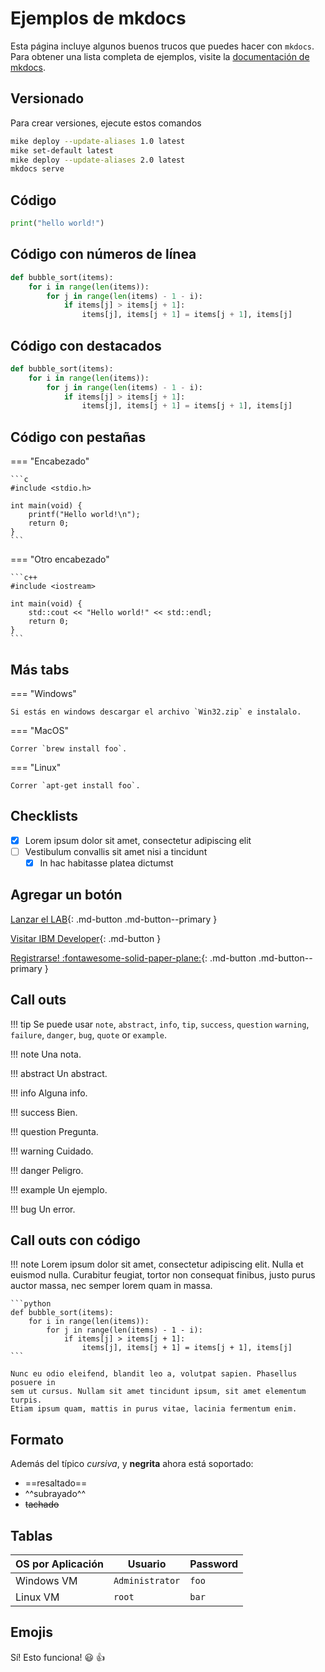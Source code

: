 # Ejemplos de mkdocs

Esta página incluye algunos buenos trucos que puedes hacer con `mkdocs`. Para obtener una lista completa de ejemplos, visite la [documentación de mkdocs](https://squidfunk.github.io/mkdocs-material/reference/).

## Versionado

Para crear versiones, ejecute estos comandos

```bash
mike deploy --update-aliases 1.0 latest
mike set-default latest
mike deploy --update-aliases 2.0 latest
mkdocs serve
```

## Código

```python
print("hello world!")
```

## Código con números de línea

```python linenums="1"
def bubble_sort(items):
    for i in range(len(items)):
        for j in range(len(items) - 1 - i):
            if items[j] > items[j + 1]:
                items[j], items[j + 1] = items[j + 1], items[j]
```

## Código con destacados

```python hl_lines="2 3"
def bubble_sort(items):
    for i in range(len(items)):
        for j in range(len(items) - 1 - i):
            if items[j] > items[j + 1]:
                items[j], items[j + 1] = items[j + 1], items[j]
```

## Código con pestañas

=== "Encabezado"

    ```c
    #include <stdio.h>

    int main(void) {
        printf("Hello world!\n");
        return 0;
    }
    ```

=== "Otro encabezado"

    ```c++
    #include <iostream>

    int main(void) {
        std::cout << "Hello world!" << std::endl;
        return 0;
    }
    ```

## Más tabs

=== "Windows"

    Si estás en windows descargar el archivo `Win32.zip` e instalalo.

=== "MacOS"

    Correr `brew install foo`.

=== "Linux"

    Correr `apt-get install foo`.

## Checklists

* [x] Lorem ipsum dolor sit amet, consectetur adipiscing elit
* [ ] Vestibulum convallis sit amet nisi a tincidunt
    * [x] In hac habitasse platea dictumst

## Agregar un botón

[Lanzar el LAB](https://developer.ibm.com){: .md-button .md-button--primary }

[Visitar IBM Developer](https://developer.ibm.com){: .md-button }

[Registrarse! :fontawesome-solid-paper-plane:](https://cloud.ibm.com){: .md-button .md-button--primary }

## Call outs

!!! tip
    Se puede usar `note`, `abstract`, `info`, `tip`, `success`, `question`
    `warning`, `failure`, `danger`, `bug`, `quote` or `example`.

!!! note
    Una nota.

!!! abstract
    Un abstract.

!!! info
    Alguna info.

!!! success
    Bien.

!!! question
    Pregunta.

!!! warning
    Cuidado.

!!! danger
    Peligro.

!!! example
    Un ejemplo.

!!! bug
    Un error.

## Call outs con código

!!! note
    Lorem ipsum dolor sit amet, consectetur adipiscing elit. Nulla et euismod
    nulla. Curabitur feugiat, tortor non consequat finibus, justo purus auctor
    massa, nec semper lorem quam in massa.

    ```python
    def bubble_sort(items):
        for i in range(len(items)):
            for j in range(len(items) - 1 - i):
                if items[j] > items[j + 1]:
                    items[j], items[j + 1] = items[j + 1], items[j]
    ```

    Nunc eu odio eleifend, blandit leo a, volutpat sapien. Phasellus posuere in
    sem ut cursus. Nullam sit amet tincidunt ipsum, sit amet elementum turpis.
    Etiam ipsum quam, mattis in purus vitae, lacinia fermentum enim.

## Formato

Además del típico *cursiva*, y **negrita** ahora está soportado:

* ==resaltado==
* ^^subrayado^^
* ~~tachado~~

## Tablas

| **OS por Aplicación** | **Usuario** | **Password** |
| - | - | - |
| Windows VM | `Administrator` | `foo` |
| Linux VM | `root` | `bar` |

## Emojis

Sí! Esto funciona! :smiley: :+1: